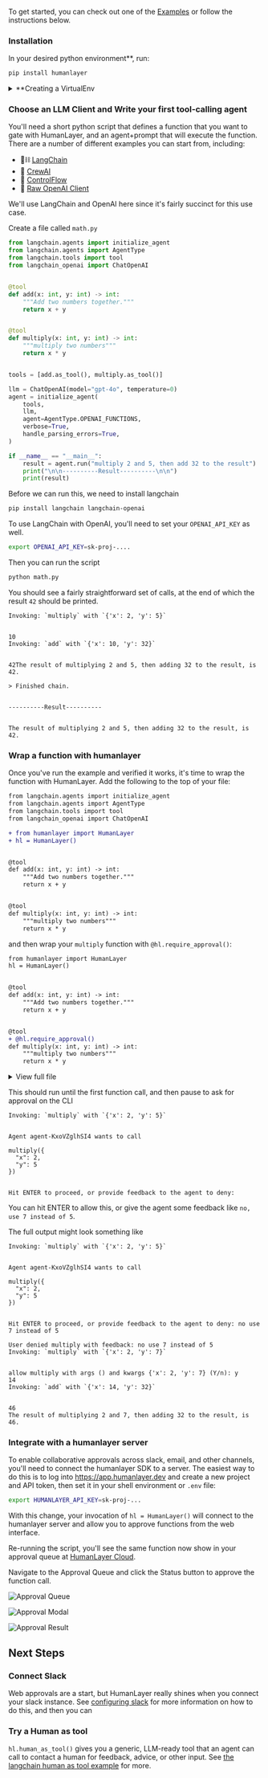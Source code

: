 To get started, you can check out one of the [Examples](../examples/) or follow the instructions below.

### Installation

In your desired python environment\*\*, run:

```bash
pip install humanlayer
```

<details>
<summary>**Creating a VirtualEnv</summary>
In case you need it, you can create a fresh virtualenv with

```shell
python3 -m venv venv
source venv/bin/activate
```

</details>

### Choose an LLM Client and Write your first tool-calling agent

You'll need a short python script that defines a function that you want to gate with HumanLayer,
and an agent+prompt that will execute the function.
There are a number of different examples you can start from, including:

- 🦜⛓️ [LangChain](../examples/langchain/)
- 🚣‍ [CrewAI](../examples/crewai/)
- 🦾 [ControlFlow](../examples/controlflow/)
- 🧠 [Raw OpenAI Client](../examples/openai_client/)

We'll use LangChain and OpenAI here since it's fairly succinct for this use case.

Create a file called `math.py`

```python
from langchain.agents import initialize_agent
from langchain.agents import AgentType
from langchain.tools import tool
from langchain_openai import ChatOpenAI


@tool
def add(x: int, y: int) -> int:
    """Add two numbers together."""
    return x + y


@tool
def multiply(x: int, y: int) -> int:
    """multiply two numbers"""
    return x * y


tools = [add.as_tool(), multiply.as_tool()]

llm = ChatOpenAI(model="gpt-4o", temperature=0)
agent = initialize_agent(
    tools,
    llm,
    agent=AgentType.OPENAI_FUNCTIONS,
    verbose=True,
    handle_parsing_errors=True,
)

if __name__ == "__main__":
    result = agent.run("multiply 2 and 5, then add 32 to the result")
    print("\n\n----------Result----------\n\n")
    print(result)
```

Before we can run this, we need to install langchain

```bash
pip install langchain langchain-openai
```

To use LangChain with OpenAI, you'll need to set your `OPENAI_API_KEY` as well.

```bash
export OPENAI_API_KEY=sk-proj-....
```

Then you can run the script

```bash
python math.py
```

You should see a fairly straightforward set of calls, at the end of which the result `42` should be printed.

```
Invoking: `multiply` with `{'x': 2, 'y': 5}`


10
Invoking: `add` with `{'x': 10, 'y': 32}`


42The result of multiplying 2 and 5, then adding 32 to the result, is 42.

> Finished chain.


----------Result----------


The result of multiplying 2 and 5, then adding 32 to the result, is 42.

```

### Wrap a function with humanlayer

Once you've run the example and verified it works, it's time to wrap the function with HumanLayer.
Add the following to the top of your file:

```diff
from langchain.agents import initialize_agent
from langchain.agents import AgentType
from langchain.tools import tool
from langchain_openai import ChatOpenAI

+ from humanlayer import HumanLayer
+ hl = HumanLayer()


@tool
def add(x: int, y: int) -> int:
    """Add two numbers together."""
    return x + y


@tool
def multiply(x: int, y: int) -> int:
    """multiply two numbers"""
    return x * y
```

and then wrap your `multiply` function with `@hl.require_approval()`:

```diff
from humanlayer import HumanLayer
hl = HumanLayer()


@tool
def add(x: int, y: int) -> int:
    """Add two numbers together."""
    return x + y


@tool
+ @hl.require_approval()
def multiply(x: int, y: int) -> int:
    """multiply two numbers"""
    return x * y
```

<details>
<summary>View full file</summary>

```python
from langchain.agents import initialize_agent
from langchain.agents import AgentType
from langchain.tools import tool
from langchain_openai import ChatOpenAI

from humanlayer import HumanLayer
hl = HumanLayer()


@tool
def add(x: int, y: int) -> int:
    """Add two numbers together."""
    return x + y


@tool
@hl.require_approval()
def multiply(x: int, y: int) -> int:
    """multiply two numbers"""
    return x * y


tools = [add.as_tool(), multiply.as_tool()]

llm = ChatOpenAI(model="gpt-4o", temperature=0)
agent = initialize_agent(
    tools,
    llm,
    agent=AgentType.OPENAI_FUNCTIONS,
    verbose=True,
    handle_parsing_errors=True,
)

if __name__ == "__main__":
    result = agent.run("multiply 2 and 5, then add 32 to the result")
    print("\n\n----------Result----------\n\n")
    print(result)
```

</details>

This should run until the first function call, and then pause to ask for approval on the CLI

```
Invoking: `multiply` with `{'x': 2, 'y': 5}`


Agent agent-KxoVZglhSI4 wants to call

multiply({
  "x": 2,
  "y": 5
})


Hit ENTER to proceed, or provide feedback to the agent to deny:
```

You can hit ENTER to allow this, or give the agent some feedback like `no, use 7 instead of 5`.

The full output might look something like

```
Invoking: `multiply` with `{'x': 2, 'y': 5}`


Agent agent-KxoVZglhSI4 wants to call

multiply({
  "x": 2,
  "y": 5
})


Hit ENTER to proceed, or provide feedback to the agent to deny: no use 7 instead of 5

User denied multiply with feedback: no use 7 instead of 5
Invoking: `multiply` with `{'x': 2, 'y': 7}`


allow multiply with args () and kwargs {'x': 2, 'y': 7} (Y/n): y
14
Invoking: `add` with `{'x': 14, 'y': 32}`


46
The result of multiplying 2 and 7, then adding 32 to the result, is 46.
```

### Integrate with a humanlayer server

To enable collaborative approvals across slack, email, and other channels, you'll need to connect the
humanlayer SDK to a server. The easiest way to do this is to log into https://app.humanlayer.dev and create a new project and API token, then set it in your shell environment or `.env` file:

```bash
export HUMANLAYER_API_KEY=sk-proj-...
```

With this change, your invocation of `hl = HumanLayer()` will connect to the humanlayer server and allow you to approve functions from the web interface.

Re-running the script, you'll see the same function now show in your approval queue at [HumanLayer Cloud](https://app.humanlayer.dev).

Navigate to the Approval Queue and click the Status button to approve the function call.

![Approval Queue](./images/getting_started_web_queue.png)

![Approval Modal](./images/getting_started_web_approve.png)

![Approval Result](./images/getting_started_web_approved.png)

## Next Steps

### Connect Slack

Web approvals are a start, but HumanLayer really shines when you connect your slack instance. See [configuring slack](./configuring-slack.md) for more information on how to do this, and then you can

### Try a Human as tool

`hl.human_as_tool()` gives you a generic, LLM-ready tool that an agent can call to contact a human for feedback, advice, or other input. See [the langchain human as tool example](../examples/langchain/03-human_as_tool.py) for more.

